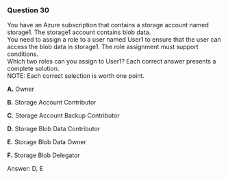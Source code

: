 ### Question 30

You have an Azure subscription that contains a storage account named storage1. The storage1 account contains blob data.  
You need to assign a role to a user named User1 to ensure that the user can access the blob data in storage1. The role assignment must support conditions.  
Which two roles can you assign to User1? Each correct answer presents a complete solution.  
NOTE: Each correct selection is worth one point.

**A.** Owner

**B.** Storage Account Contributor

**C.** Storage Account Backup Contributor

**D.** Storage Blob Data Contributor

**E.** Storage Blob Data Owner

**F.** Storage Blob Delegator

Answer: D, E

